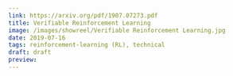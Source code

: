 ```yaml
---
link: https://arxiv.org/pdf/1907.07273.pdf
title: Verifiable Reinforcement Learning
image: /images/showreel/Verifiable Reinforcement Learning.jpg
date: 2019-07-16
tags: reinforcement-learning (RL), technical
draft: draft
preview:
---
```



